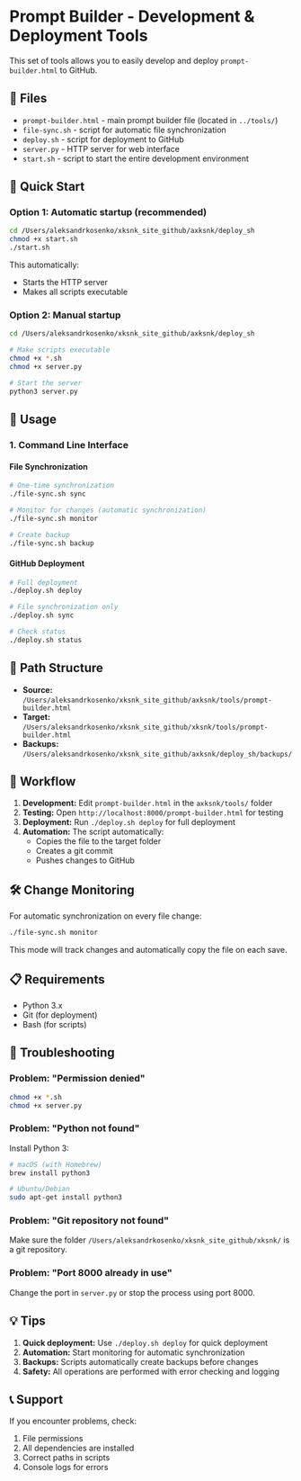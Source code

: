 # Prompt Builder - Development & Deployment Tools

This set of tools allows you to easily develop and deploy `prompt-builder.html` to GitHub.

## 📁 Files

- `prompt-builder.html` - main prompt builder file (located in `../tools/`)
- `file-sync.sh` - script for automatic file synchronization
- `deploy.sh` - script for deployment to GitHub
- `server.py` - HTTP server for web interface
- `start.sh` - script to start the entire development environment

## 🚀 Quick Start

### Option 1: Automatic startup (recommended)

```bash
cd /Users/aleksandrkosenko/xksnk_site_github/axksnk/deploy_sh
chmod +x start.sh
./start.sh
```

This automatically:
- Starts the HTTP server
- Makes all scripts executable

### Option 2: Manual startup

```bash
cd /Users/aleksandrkosenko/xksnk_site_github/axksnk/deploy_sh

# Make scripts executable
chmod +x *.sh
chmod +x server.py

# Start the server
python3 server.py
```

## 🔧 Usage

### 1. Command Line Interface

#### File Synchronization

```bash
# One-time synchronization
./file-sync.sh sync

# Monitor for changes (automatic synchronization)
./file-sync.sh monitor

# Create backup
./file-sync.sh backup
```

#### GitHub Deployment

```bash
# Full deployment
./deploy.sh deploy

# File synchronization only
./deploy.sh sync

# Check status
./deploy.sh status
```

## 📂 Path Structure

- **Source:** `/Users/aleksandrkosenko/xksnk_site_github/axksnk/tools/prompt-builder.html`
- **Target:** `/Users/aleksandrkosenko/xksnk_site_github/xksnk/tools/prompt-builder.html`
- **Backups:** `/Users/aleksandrkosenko/xksnk_site_github/axksnk/deploy_sh/backups/`

## 🔄 Workflow

1. **Development:** Edit `prompt-builder.html` in the `axksnk/tools/` folder
2. **Testing:** Open `http://localhost:8000/prompt-builder.html` for testing
3. **Deployment:** Run `./deploy.sh deploy` for full deployment
4. **Automation:** The script automatically:
   - Copies the file to the target folder
   - Creates a git commit
   - Pushes changes to GitHub

## 🛠 Change Monitoring

For automatic synchronization on every file change:

```bash
./file-sync.sh monitor
```

This mode will track changes and automatically copy the file on each save.

## 📋 Requirements

- Python 3.x
- Git (for deployment)
- Bash (for scripts)

## 🔧 Troubleshooting

### Problem: "Permission denied"
```bash
chmod +x *.sh
chmod +x server.py
```

### Problem: "Python not found"
Install Python 3:
```bash
# macOS (with Homebrew)
brew install python3

# Ubuntu/Debian
sudo apt-get install python3
```

### Problem: "Git repository not found"
Make sure the folder `/Users/aleksandrkosenko/xksnk_site_github/xksnk/` is a git repository.

### Problem: "Port 8000 already in use"
Change the port in `server.py` or stop the process using port 8000.

## 💡 Tips

1. **Quick deployment:** Use `./deploy.sh deploy` for quick deployment
2. **Automation:** Start monitoring for automatic synchronization
3. **Backups:** Scripts automatically create backups before changes
4. **Safety:** All operations are performed with error checking and logging

## 📞 Support

If you encounter problems, check:
1. File permissions
2. All dependencies are installed
3. Correct paths in scripts
4. Console logs for errors 